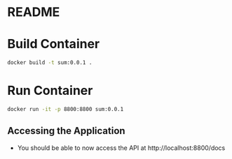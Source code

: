 # README

# Build Container

```bash
docker build -t sum:0.0.1 .
```
# Run Container

```bash
docker run -it -p 8800:8800 sum:0.0.1
```
## Accessing the Application
- You should be able to now access the API at http://localhost:8800/docs
